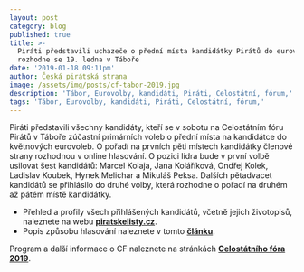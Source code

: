 ```yaml
---
layout: post
category: blog
published: true
title: >-
  Piráti představili uchazeče o přední místa kandidátky Pirátů do eurovoleb –
  rozhodne se 19. ledna v Táboře
date: '2019-01-18 09:11pm'
author: Česká pirátská strana
image: /assets/img/posts/cf-tabor-2019.jpg
description: 'Tábor, Eurovolby, kandidáti, Piráti, Celostátní, fórum,'
tags: 'Tábor, Eurovolby, kandidáti, Piráti, Celostátní, fórum,'
---
```

Piráti představili všechny kandidáty, kteří se v sobotu na Celostátním fóru Pirátů v Táboře zúčastní primárních voleb o přední místa na kandidátce do květnových eurovoleb. O pořadí na prvních pěti místech kandidátky členové strany rozhodnou v online hlasování. O pozici lídra bude v první volbě usilovat šest kandidátů: Marcel Kolaja, Jana Koláříková, Ondřej Kolek, Ladislav Koubek, Hynek Melichar a Mikuláš Peksa. Dalších pětadvacet kandidátů se přihlásilo do druhé volby, která rozhodne o pořadí na druhém až pátém místě kandidátky.

* Přehled a profily všech přihlášených kandidátů, včetně jejich životopisů, naleznete na webu [**piratskelisty.cz**](https://www.piratskelisty.cz/clanek-2268-predstaveni-zajemcu-ceske-piratske-strany-o-kandidaturu-do-evropskeho-parlamentu).
* Popis způsobu hlasování naleznete v tomto [**článku**](https://www.piratskelisty.cz/clanek-2261-jak-budou-pirati-volit-kandidatku-pro-eurovolby).Program a další informace o CF naleznete na stránkách [**Celostátního fóra 2019**](https://cf2019.pirati.cz/).
